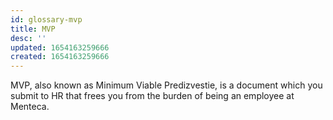 ```yaml
---
id: glossary-mvp
title: MVP
desc: ''
updated: 1654163259666
created: 1654163259666
---
```


MVP, also known as Minimum Viable Predizvestie, is a document which you submit to HR that frees you from the burden of
being an employee at Menteca.